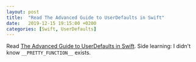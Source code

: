 ```yaml
---
layout: post
title:  "Read The Advanced Guide to UserDefaults in Swift"
date:   2019-12-15 19:15:00 +0200
categories: [Swift, UserDefaults]
---
```

Read [The Advanced Guide to UserDefaults in Swift](https://www.vadimbulavin.com/advanced-guide-to-userdefaults-in-swift/). Side learning: I didn't know `__PRETTY_FUNCTION__` exists.
